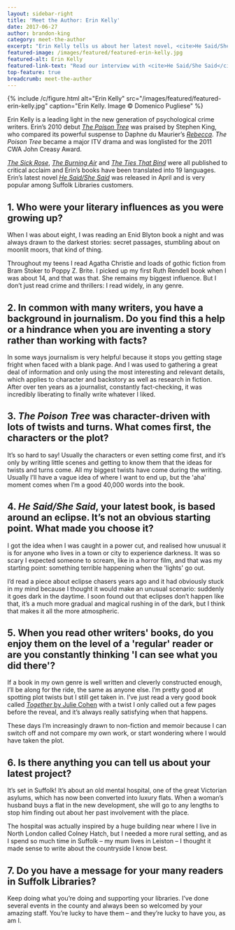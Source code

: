 ```yaml
---
layout: sidebar-right
title: 'Meet the Author: Erin Kelly'
date: 2017-06-27
author: brandon-king
category: meet-the-author
excerpt: "Erin Kelly tells us about her latest novel, <cite>He Said/She Said</cite> and reveals exciting information about her next book."
featured-image: /images/featured/featured-erin-kelly.jpg
featured-alt: Erin Kelly
featured-link-text: "Read our interview with <cite>He Said/She Said</cite> author Erin Kelly."
top-feature: true
breadcrumb: meet-the-author
---
```


{% include /c/figure.html alt="Erin Kelly" src="/images/featured/featured-erin-kelly.jpg" caption="Erin Kelly. Image &copy; Domenico Pugliese" %}

Erin Kelly is a leading light in the new generation of psychological crime writers. Erin’s 2010 debut [<cite>The Poison Tree</cite>](https://suffolk.spydus.co.uk/cgi-bin/spydus.exe/ENQ/OPAC/BIBENQ?BRN=608143) was praised by Stephen King, who compared its powerful suspense to Daphne du Maurier’s [<cite>Rebecca</cite>](https://suffolk.spydus.co.uk/cgi-bin/spydus.exe/ENQ/OPAC/BIBENQ?BRN=1782469). <cite>The Poison Tree</cite> became a major ITV drama and was longlisted for the 2011 CWA John Creasy Award.

[<cite>The Sick Rose</cite>](https://suffolk.spydus.co.uk/cgi-bin/spydus.exe/ENQ/OPAC/BIBENQ?BRN=608597), [<cite>The Burning Air</cite>](https://suffolk.spydus.co.uk/cgi-bin/spydus.exe/ENQ/OPAC/BIBENQ?BRN=1295619) and [<cite>The Ties That Bind</cite>](https://suffolk.spydus.co.uk/cgi-bin/spydus.exe/ENQ/OPAC/BIBENQ?BRN=1695551) were all published to critical acclaim and Erin’s books have been translated into 19 languages. Erin’s latest novel [<cite>He Said/She Said</cite>](https://suffolk.spydus.co.uk/cgi-bin/spydus.exe/ENQ/OPAC/BIBENQ?BRN=2102190) was released in April and is very popular among Suffolk Libraries customers.

## 1. Who were your literary influences as you were growing up?

When I was about eight, I was reading an Enid Blyton book a night and was always drawn to the darkest stories: secret passages, stumbling about on moonlit moors, that kind of thing.

Throughout my teens I read Agatha Christie and loads of gothic fiction from Bram Stoker to Poppy Z. Brite. I picked up my first Ruth Rendell book when I was about 14, and that was that. She remains my biggest influence. But I don’t just read crime and thrillers: I read widely, in any genre.

## 2. In common with many writers, you have a background in journalism. Do you find this a help or a hindrance when you are inventing a story rather than working with facts?

In some ways journalism is very helpful because it stops you getting stage fright when faced with a blank page. And I was used to gathering a great deal of information and only using the most interesting and relevant details, which applies to character and backstory as well as research in fiction. After over ten years as a journalist, constantly fact-checking, it was incredibly liberating to finally write whatever I liked.

## 3. <cite>The Poison Tree</cite> was character-driven with lots of twists and turns. What comes first, the characters or the plot?

It’s so hard to say! Usually the characters or even setting come first, and it’s only by writing little scenes and getting to know them that the ideas for twists and turns come. All my biggest twists have come during the writing. Usually I’ll have a vague idea of where I want to end up, but the 'aha' moment comes when I’m a good 40,000 words into the book.

## 4. <cite>He Said/She Said</cite>, your latest book, is based around an eclipse. It’s not an obvious starting point. What made you choose it?

I got the idea when I was caught in a power cut, and realised how unusual it is for anyone who lives in a town or city to experience darkness. It was so scary I expected someone to scream, like in a horror film, and that was my starting point: something terrible happening when the 'lights' go out.

I’d read a piece about eclipse chasers years ago and it had obviously stuck in my mind because I thought it would make an unusual scenario: suddenly it goes dark in the daytime. I soon found out that eclipses don’t happen like that, it’s a much more gradual and magical rushing in of the dark, but I think that makes it all the more atmospheric.

## 5. When you read other writers' books, do you enjoy them on the level of a 'regular' reader or are you constantly thinking 'I can see what you did there'?

If a book in my own genre is well written and cleverly constructed enough, I’ll be along for the ride, the same as anyone else. I’m pretty good at spotting plot twists but I still get taken in. I’ve just read a very good book called [<cite>Together</cite> by Julie Cohen](https://suffolk.spydus.co.uk/cgi-bin/spydus.exe/ENQ/OPAC/BIBENQ?BRN=2171160) with a twist I only called out a few pages before the reveal, and it’s always really satisfying when that happens.

These days I’m increasingly drawn to non-fiction and memoir because I can switch off and not compare my own work, or start wondering where I would have taken the plot.

## 6. Is there anything you can tell us about your latest project?

It’s set in Suffolk! It’s about an old mental hospital, one of the great Victorian asylums, which has now been converted into luxury flats. When a woman’s husband buys a flat in the new development, she will go to any lengths to stop him finding out about her past involvement with the place.

The hospital was actually inspired by a huge building near where I live in North London called Colney Hatch, but I needed a more rural setting, and as I spend so much time in Suffolk – my mum lives in Leiston – I thought it made sense to write about the countryside I know best.

## 7. Do you have a message for your many readers in Suffolk Libraries?

Keep doing what you’re doing and supporting your libraries. I’ve done several events in the county and always been so welcomed by your amazing staff. You’re lucky to have them – and they’re lucky to have you, as am I.
